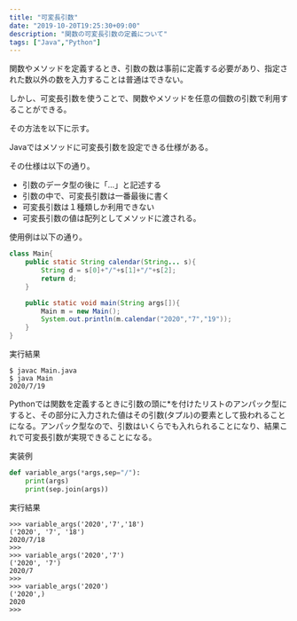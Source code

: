 ```yaml
---
title: "可変長引数"
date: "2019-10-20T19:25:30+09:00"
description: "関数の可変長引数の定義について"
tags: ["Java","Python"]
---
```


関数やメソッドを定義するとき、引数の数は事前に定義する必要があり、指定された数以外の数を入力することは普通はできない。

しかし、可変長引数を使うことで、関数やメソッドを任意の個数の引数で利用することができる。

その方法を以下に示す。

<div class="note_content_by_programming_language" id="note_content_Java">

Javaではメソッドに可変長引数を設定できる仕様がある。

その仕様は以下の通り。

- 引数のデータ型の後に「...」と記述する
- 引数の中で、可変長引数は一番最後に書く
- 可変長引数は１種類しか利用できない
- 可変長引数の値は配列としてメソッドに渡される。

使用例は以下の通り。

```java
class Main{
    public static String calendar(String... s){
        String d = s[0]+"/"+s[1]+"/"+s[2];
        return d;
    }

    public static void main(String args[]){
        Main m = new Main();
        System.out.println(m.calendar("2020","7","19"));
    }
}
```

実行結果

```
$ javac Main.java 
$ java Main
2020/7/19
```

</div>
<div class="note_content_by_programming_language" id="note_content_Python">

Pythonでは関数を定義するときに引数の頭に*を付けたリストのアンパック型にすると、その部分に入力された値はその引数(タプル)の要素として扱われることになる。アンパック型なので、引数はいくらでも入れられることになり、結果これで可変長引数が実現できることになる。

実装例

```python
def variable_args(*args,sep="/"):
    print(args)
    print(sep.join(args))
```

実行結果

```
>>> variable_args('2020','7','18')
('2020', '7', '18')
2020/7/18
>>> 
>>> variable_args('2020','7')
('2020', '7')
2020/7
>>> 
>>> variable_args('2020')
('2020',)
2020
>>> 
```

</div>

